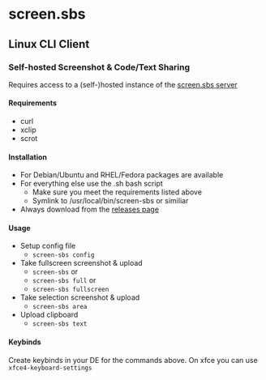 # screen.sbs
## Linux CLI Client
### Self-hosted Screenshot & Code/Text Sharing
Requires access to a (self-)hosted instance of the [screen.sbs server](https://github.com/screen-sbs/server)
<br>

#### Requirements
- curl
- xclip
- scrot

#### Installation
- For Debian/Ubuntu and RHEL/Fedora packages are available
- For everything else use the .sh bash script
  - Make sure you meet the requirements listed above
  - Symlink to /usr/local/bin/screen-sbs or similiar
- Always download from the [releases page](https://github.com/screen-sbs/client-linux/releases/latest)

#### Usage
- Setup config file
  - ```screen-sbs config```
- Take fullscreen screenshot & upload
  - ```screen-sbs``` or
  - ```screen-sbs full``` or
  - ```screen-sbs fullscreen```
- Take selection screenshot & upload
  - ```screen-sbs area```
- Upload clipboard
  - ```screen-sbs text```


#### Keybinds
Create keybinds in your DE for the commands above.
On xfce you can use ```xfce4-keyboard-settings```
